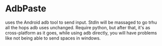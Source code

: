 AdbPaste
========

uses the Android adb tool to send input. StdIn will be massaged to go trhu all the hops adb uses unchanged. Require python, but after that, it's as cross-platform as it goes, while using adb directly, you will have problems like not being able to send spaces in windows.
